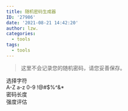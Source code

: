 ```yaml
---
title: 随机密码生成器
ID: '27986'
date: '2021-08-21 14:42:20'
author: lzw.
categories:
  - tools
tags:
  - tools
---
```


> 这里不会记录您的随机密码，请您妥善保存。

<div>
<el-row>
  <el-col :span="4">
    <div class="grid-content">选择字符</div>
  </el-col>
  <el-col :span="20">
    <div class="grid-content">
      <el-checkbox-group v-model="checkList">
        <el-checkbox label="1">A-Z</el-checkbox>
        <el-checkbox label="2">a-z</el-checkbox>
        <el-checkbox label="3">0-9</el-checkbox>
        <el-checkbox label="4">!@#$%^&*</el-checkbox>
      </el-checkbox-group>
    </div>
  </el-col>
</el-row>
<el-row>
  <el-col :span="4">
    <div class="grid-content">密码长度</div>
  </el-col>
  <el-col :span="20">
    <div class="grid-content">
      <el-slider v-model="sliderValue"></el-slider>
    </div>
  </el-col>
</el-row>
<el-row>
  <el-col :span="4">
    <div class="grid-content">强度评估</div>
  </el-col>
  <el-col :span="20">
    <div class="grid-content">
      <el-input v-model="pwdValue" placeholder="输入字符" @click="inputSelect" ref="pwdValue">
        <template #append>
          <el-rate
            v-model="scoreValue"
            disabled
            show-score
            text-color="#ff9900"
            score-template="{value}">
          </el-rate>
        </template>
      </el-input>
    </div>
    <el-alert v-if="scoreLabel"
              :closable="closable"
              :title="scoreLabel"
              type="success">
    </el-alert>
    <el-alert v-else
              :closable="closable"
              title="可以选择字符，生成随机密码"
              type="info">
    </el-alert>
  </el-col>
</el-row>
</div>

<script>
import zxcvbn from 'zxcvbn'

export default {
  data() {
    return {
      checkList: [],
      sliderValue: 16,
      scoreValue: 0,
      scoreLabel: '',
      pwdValue: '',
      closable: false
    }
  },
  watch: {
    checkList(newVal) {
      this.makePassWord()
    },
    sliderValue(newVal) {
      this.makePassWord()
    },
    pwdValue(newVal) {
      this.passwordStrength()
    }
  },
  methods: {
    inputSelect() {
      this.$refs.pwdValue.select()
    },
    makePassWord() {
      const lowerCase = 'abcdefghijklmnopqrstuvwxyz'
      const upCase = 'ABCDEFGHIJKLMNOPQRSTUVWXYZ'
      const number = '1234567890'
      const special = '!@#$%^&*'

      let randStr = ''
      if (this.checkList.includes('1')) randStr += lowerCase
      if (this.checkList.includes('2')) randStr += upCase
      if (this.checkList.includes('3')) randStr += number
      if (this.checkList.includes('4')) randStr += special

      let length = randStr.length
      let pwdStr = ''
      for (let i = 0; i < this.sliderValue && randStr; i++) {
        pwdStr += randStr[Math.floor(Math.random() * length)]
      }

      this.pwdValue = pwdStr
    },

    passwordStrength() {
      const scoreLabel = ['太容易猜到了吧', '很容易就猜到了', '可以不容易猜了', '安全比较难猜到', '很安全很难猜到']
      const pwdStr = this.pwdValue
      const {score, guesses} = this.checkPassWord(pwdStr)

      this.scoreValue = pwdStr ? score + 1 : 0
      this.scoreLabel = pwdStr ? `这个密码${scoreLabel[score]}，评估：一般破解${this.formatTime(guesses)}，超级爆破的话可能${this.formatTime(guesses / 10e9)}` : ''
    },

    checkPassWord(value) {
      try {
        // console.log(zxcvbn(value))
        return value ? zxcvbn(value) : 0
      } catch (err) {
        console.error(err)
      }

      // 0：太容易猜到了吧
      // 1：很容易就猜到了
      // 2：还是有点容易猜
      // 3：安全比较难猜到
      // 4：非常安全难猜到
      let score = 0 //最初级别
      if (/\d/.test(value)) {//如果用户输入的密码 包含了数字
        score = 1
      }
      if (/[a-z]/.test(value)) {//如果用户输入的密码 包含了小写的a到z
        score = 2
      }
      if (/[A-Z]/.test(value)) {//如果用户输入的密码 包含了大写的A到Z
        score = 3
      }
      if (/\W/.test(value)) {//如果是非数字 字母 下划线
        score = 4
      }
      return {score, guesses: 1}
    },

    formatTime(str) {
      const seconds = Math.abs(str)
      const arrN = ['上万', '上千', '几百', '几十', '几', '一']
      const arrR = ['估计要%年', '也要%个月', '需要%星期', '只要%天', '只要%小时', '就%分钟', '就%秒', '不到1秒'];
      const arrT = [31536000, 2592000, 604800, 86400, 3600, 60, 1];

      let time = '', index = arrT.length
      for (let i = 0; i < arrT.length; i++) {
        time = seconds / arrT[i]
        if (time >= 1) {
          time = Math.round(time)
          index = i
          break
        }
      }

      // 如果是年
      if (index === 0) {
        switch (true) {
          case time > 10000:
            time = arrN[0];
            break
          case time > 1000:
            time = arrN[1];
            break
          case time > 100:
            time = arrN[2];
            break
          case time > 10:
            time = arrN[3];
            break
          case time > 1:
            time = arrN[4];
            break
          default:
            time = arrN[5];
            break
        }
      }

      return arrR[index].replace('%', time)
    }
  }
}
</script>

<style lang="scss" scoped>
.el-row {
  border: 1px solid #ccc;
  padding: 10px;

  &:last-child {
    margin-bottom: 0;
  }
}

.el-col {
  border-radius: 4px;
}
</style>



 
 
 
 
